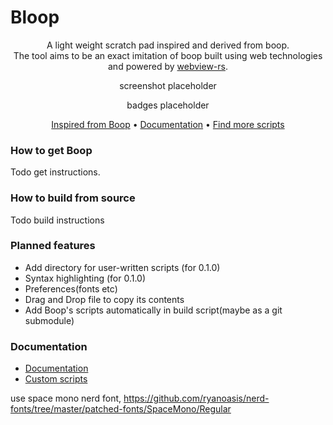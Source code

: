 ﻿# Bloop
<p align="center">
A light weight scratch pad inspired and derived from boop.<br/>
The tool aims to be an exact imitation of boop built using web technologies and powered by <a href="https://github.com/Boscop/web-view">webview-rs</a>.
</p>

<p align="center">
    screenshot placeholder
</p>

<p align="center">
  badges placeholder
</p>

<p align="center">
  <a href="https://boop.okat.best/">Inspired from Boop</a>  •  <a href="https://github.com/Blakeinstein/Bloop/blob/main/docs/Readme.md">Documentation</a>  •  <a href="https://github.com/IvanMathy/Boop/tree/main/Scripts">Find more scripts</a>
</p>

### How to get Boop

Todo get instructions.

### How to build from source

Todo build instructions

### Planned features

- Add directory for user-written scripts (for 0.1.0) 
- Syntax highlighting (for 0.1.0)
- Preferences(fonts etc)
- Drag and Drop file to copy its contents
- Add Boop's scripts automatically in build script(maybe as a git submodule)

### Documentation

- [Documentation](docs/Readme.md)
- [Custom scripts](docs/CustomScripts.md)

use space mono nerd font, https://github.com/ryanoasis/nerd-fonts/tree/master/patched-fonts/SpaceMono/Regular